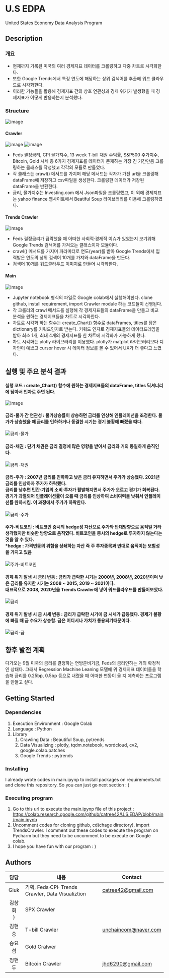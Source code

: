 # U.S EDPA

<p>United States Economy Data Analysis Program</p>

## Description

### 개요
<ul> 
    <li>현재까지 기록된 미국의 여러 경제지표 데이터를 크롤링하고 다중 차트로 시각화한다.</li>
    <li>또한 Google Trends에서 특정 연도에 해당하는 상위 검색어를 추출해 워드 클라우드로 시각화한다.</li>
    <li>이러한 기능들을 활용해 경제지표 간의 상호 연관성과 경제 위기가 발생했을 때 경제지표가 어떻게 반응하는지 분석했다.</li>
</ul>

### Structure
![image](https://github.com/user-attachments/assets/ec16f079-b213-4996-b457-21df0cfcd42f)  

  
#### Crawler
    
![image](https://github.com/user-attachments/assets/57980013-9ead-45a0-820b-498250223845)
![image](https://github.com/user-attachments/assets/d8c8a611-d431-4aca-8422-c5759e489884)
<ul>
    <li>Feds 결정금리, CPI 물가지수, 13 week T-bill 채권 수익률, S&P500 주가지수, Bitcoin, Gold 시세 총 6가지 경제지표를 데이터가 존재하는 가장 긴 기간만큼 크롤링하는 클래스를 작성했고 각각의 모듈로 만들었다.</li>
    <li>각 클래스는 crawl() 메서드를 가지며 해당 메서드는 각자가 가진 url을 크롤링해 dataFrame에 저장하고 csv파일을 생성한다. 크롤링한 데이터가 저장된 dataFrame을 반환한다.</li>
    <li>금리, 물가지수는 Investing.com 에서 Json파일을 크롤링했고, 이 외에 경제지표는 yahoo finance 웹사이트에서 Beatiful Soup 라이브러리를 이용해 크롤링하였다.</li>
</ul>
    
#### Trends Crawler
![image](https://github.com/user-attachments/assets/d59b3618-8c58-40dc-a498-dbd031b93f56)
<ul>
    <li>Feds 결정금리가 급락했을 때 어떠한 사회적·경제적 이슈가 있었는지 보기위해 Google Trends 검색어를 가져오는 클래스이자 모듈이다.</li>
    <li>crawl() 메서드를 가지며 파라미터로 연도(year)를 받아 Google Trends에서 입력받은 연도의 상위 검색어 10개를 가져와 dataFrame을 만든다.</li>
    <li>검색어 10개를 워드클라우드 이미지로 만들어 시각화한다.</li>
</ul>
  
 #### Main

 ![image](https://github.com/user-attachments/assets/656c7f38-34d3-4ad9-8322-4394d11c479f)
 <ul>
     <li>Jupyter notebook 형식의 파일로 Google colab에서 실행해야한다. clone github, install requirement, import Crawler module 하는 코드들이 선행된다. </li>
     <li>각 크롤러의 crawl 메서드를 실행해 각 경제지표들의 dataFrame을 만들고 비교 분석을 원하는 경제지표들을 차트로 시각화한다.</li>
     <li>차트로 시각화 하는 함수는 create_Chart() 함수로 dataFrames, titles를 담은 dictionary를 키워드인자로 받는다. 키워드 인자로 경제지표들의 데이터프레임을 받아 최소 1개, 최대 4개의 경제지표를 한 차트에 시각화가 가능하게 했다. </li>
     <li>차트 시각화는 plotly 라이브러리를 이용했다. plotly가  matplot 라이브러리보다 디자인이 예쁘고 cursor hover 시 데이터 정보를 볼 수 있어서 UX가 더 좋다고 느꼈다. </li>
 </ul>

 ## 실행 및 주요 분석 결과
 #### 실행 코드 : create_Chart() 함수에 원하는 경제지표들의 dataFrame, titles 딕셔너리에 담아서 인자로 주면 된다.
 ![image](https://github.com/user-attachments/assets/69180535-9afc-49cf-a290-c77046f8947a)
   
   
 #### 금리-물가 간 연관성 : 물가상승률이 상승하면 금리를 인상해 인플레이션을 조정한다. 물가가 상승했을 때 금리를 인하하거나 동결한 시기는 경기 불황에 빠졌을 때다.
 ![금리-물가](https://github.com/user-attachments/assets/ec17c569-0acd-416b-9311-bebd201248be)  

    
 #### 금리-채권 : 단기 채권은 금리 결정에 많은 영향을 받아서 금리와 거의 동일하게 움직인다.
 ![금리-채권](https://github.com/user-attachments/assets/f0f057f3-7855-43d6-8a5c-b2eab6de1014)  

       

 #### 금리-주가 : 2007년 금리를 인하하고 낮은 금리 유지하면서 주가가 상승했다. 2021년 금리를 인상하자 주가가 하락했다.<br> 금리를 낮추면 민간·기업의 소비·투자가 활발해지면서 주가가 오르고 경기가 회복된다. 경기가 과열되어 인플레이션률이 오를 때 금리를 인상하여 소비여력을 낮춰서 인플레이션률 완하시킴. 이 과정에서 주가가 하락한다.
 ![금리-주가](https://github.com/user-attachments/assets/e6a6c76e-a553-4d9d-9d22-de6000e3d323)  
   
  
 #### 주가-비트코인 : 비트코인 증시의 hedge성 자산으로 주가와 반대방향으로 움직일 거라 생각했지만 비슷한 방향으로 움직였다. 비트코인을 증시의 hedge로 투자하지 않는다는 것을 알 수 있다.<br> *hedge : 가격변동의 위험을 상쇄하는 자산 즉 주 투자종목과 반대로 움직이는 보험성을 가지고 있음
 ![주가-비트코인](https://github.com/user-attachments/assets/1016c5a3-6afb-41a2-807a-6a28735f1598)   

    
 #### 경제 위기 발생 시 금리 변동 : 금리가 급락한 시기는 2000년, 2008년, 2020년이며 낮은 금리를 유지한 시기는 2008 ~ 2015, 2019 ~ 2021이다.<br> 대표적으로 2008, 2020년을 Trends Crawler에 넣어 워드클라우드를 만들어보았다. 
 ![금리](https://github.com/user-attachments/assets/241f22f3-afca-407c-8ec0-395a673bc934)  

    
 #### 경제 위기 발생 시 금 시세 변동 : 금리가 급락한 시기에 금 시세가 급등했다. 경제가 불황에 빠질 때 금 수요가 상승함. 금은 어디서나 가치가 통용되기때문이다.
 ![금리-금](https://github.com/user-attachments/assets/33e4c2b6-ce15-4952-bb1e-56c752099c9e)  

    
 ## 향후 발전 계획 
 다가오는 9월 미국의 금리를 결정하는 연방준비기금, Feds의 금리인하는 거의 확정적인 상태다. 그래서 Regression Machine Leaning 모델에 위 경제지표 데이터들을 학습해 금리를 0.25bp, 0.5bp 등으로 내렸을 때 어떠한 변동이 올 지 예측하는 프로그램을 만들고 싶다. 
 
 ## Getting Started

### Dependencies
<ol>
    <li>Execution Environment : Google Colab</li>
     <li>Language : Python</li>
    <li>Library
        <ol>
            <li>Crawling Data : Beautiful Soup, pytrends</li>
            <li>Data Visualizing : plotly, tqdm.notebook, wordcloud, cv2, google.colab.patches</li>
            <li>Google Trends : pytrends</li>
        </ol>
    </li>   
</ol>
<!--
* Describe any prerequisites, libraries, OS version, etc., needed before installing program.
* ex. Windows 10
-->

### Installing
<p>
    I already wrote codes in main.ipynp to install packages on requirements.txt and clone this repository. So you can just go next section : )
</p>
<!--
* How/where to download your program
* Any modifications needed to be made to files/folders
-->

### Executing program
<ol>
    <li>Go to this url to execute the main.ipynp file of this project :  
    <a href src="https://colab.research.google.com/github/catree42/U.S.EDAP/blob/main/main.ipynb">
        https://colab.research.google.com/github/catree42/U.S.EDAP/blob/main/main.ipynb 
    </a>
    </li>
    <li>
        Uncomment codes for cloning github, cd(chage directory), import TrendsCrawler.  
        I comment out these codes to execute the program on Pycharm but they need to be uncomment to be execute on Google colab.
    </li>
    <li>I hope you have fun with our program : )</li>
</ol>

<!--
* How to run the program
* Step-by-step bullets
```
code blocks for commands
```
-->

<!--
## Help

Any advise for common problems or issues.
```
command to run if program contains helper info
```
-->

## Authors

|담당|내용|Contact|    
|:--:|--|--|
|Giuk|기획, Feds·CPi· Trends Crawler, Data Visualiztion|catree42@gmail.com|
|김창회<br>)|SPX Crawler||
|김현승<br>|T-bill Crawler|unchaincom@naver.com|
|송요섭<br>|Gold Cralwer||
|정현두<br>|Bitcoin Crawler|jhd6290@gmail.com|

<!--
## Version History

* 0.2
    * Various bug fixes and optimizations
    * See [commit change]() or See [release history]()
* 0.1
    * Initial Release

## License

This project is licensed under the [NAME HERE] License - see the LICENSE.md file for details


## Acknowledgments

Inspiration, code snippets, etc.
* [awesome-readme](https://github.com/matiassingers/awesome-readme)
* [PurpleBooth](https://gist.github.com/PurpleBooth/109311bb0361f32d87a2)
* [dbader](https://github.com/dbader/readme-template)
* [zenorocha](https://gist.github.com/zenorocha/4526327)
* [fvcproductions](https://gist.github.com/fvcproductions/1bfc2d4aecb01a834b46)
-->
